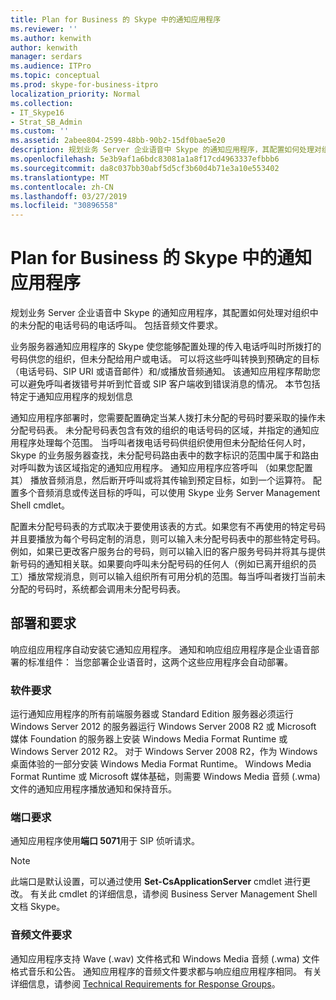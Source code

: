 ```yaml
---
title: Plan for Business 的 Skype 中的通知应用程序
ms.reviewer: ''
ms.author: kenwith
author: kenwith
manager: serdars
ms.audience: ITPro
ms.topic: conceptual
ms.prod: skype-for-business-itpro
localization_priority: Normal
ms.collection:
- IT_Skype16
- Strat_SB_Admin
ms.custom: ''
ms.assetid: 2abee804-2599-48bb-90b2-15df0bae5e20
description: 规划业务 Server 企业语音中 Skype 的通知应用程序，其配置如何处理对组织中的未分配的电话号码的电话呼叫。 包括音频文件要求。
ms.openlocfilehash: 5e3b9af1a6bdc83081a1a8f17cd4963337efbbb6
ms.sourcegitcommit: da8c037bb30abf5d5cf3b60d4b71e3a10e553402
ms.translationtype: MT
ms.contentlocale: zh-CN
ms.lasthandoff: 03/27/2019
ms.locfileid: "30896558"
---
```

# <a name="plan-for-the-announcement-application-in-skype-for-business"></a>Plan for Business 的 Skype 中的通知应用程序

规划业务 Server 企业语音中 Skype 的通知应用程序，其配置如何处理对组织中的未分配的电话号码的电话呼叫。 包括音频文件要求。

业务服务器通知应用程序的 Skype 使您能够配置处理的传入电话呼叫时所拨打的号码供您的组织，但未分配给用户或电话。 可以将这些呼叫转换到预确定的目标（电话号码、SIP URI 或语音邮件）和/或播放音频通知。 该通知应用程序帮助您可以避免呼叫者拨错号并听到忙音或 SIP 客户端收到错误消息的情况。 本节包括特定于通知应用程序的规划信息

通知应用程序部署时，您需要配置确定当某人拨打未分配的号码时要采取的操作未分配号码表。 未分配号码表包含有效的组织的电话号码的区域，并指定的通知应用程序处理每个范围。 当呼叫者拨电话号码供组织使用但未分配给任何人时，Skype 的业务服务器查找，未分配号码路由表中的数字标识的范围中属于和路由对呼叫数为该区域指定的通知应用程序。 通知应用程序应答呼叫 （如果您配置其） 播放音频消息，然后断开呼叫或将其传输到预定目标，如到一个运算符。 配置多个音频消息或传送目标的呼叫，可以使用 Skype 业务 Server Management Shell cmdlet。

配置未分配号码表的方式取决于要使用该表的方式。如果您有不再使用的特定号码并且要播放为每个号码定制的消息，则可以输入未分配号码表中的那些特定号码。例如，如果已更改客户服务台的号码，则可以输入旧的客户服务号码并将其与提供新号码的通知相关联。如果要向呼叫未分配号码的任何人（例如已离开组织的员工）播放常规消息，则可以输入组织所有可用分机的范围。每当呼叫者拨打当前未分配的号码时，系统都会调用未分配号码表。

## <a name="deployment-and-requirements"></a>部署和要求

响应组应用程序自动安装它通知应用程序。 通知和响应组应用程序是企业语音部署的标准组件： 当您部署企业语音时，这两个这些应用程序会自动部署。

### <a name="software-requirements"></a>软件要求

运行通知应用程序的所有前端服务器或 Standard Edition 服务器必须运行 Windows Server 2012 的服务器运行 Windows Server 2008 R2 或 Microsoft 媒体 Foundation 的服务器上安装 Windows Media Format Runtime 或Windows Server 2012 R2。 对于 Windows Server 2008 R2，作为 Windows 桌面体验的一部分安装 Windows Media Format Runtime。 Windows Media Format Runtime 或 Microsoft 媒体基础，则需要 Windows Media 音频 (.wma) 文件的通知应用程序播放通知和保持音乐。

### <a name="port-requirements"></a>端口要求

通知应用程序使用**端口 5071**用于 SIP 侦听请求。

> [!NOTE]
> 此端口是默认设置，可以通过使用 **Set-CsApplicationServer** cmdlet 进行更改。 有关此 cmdlet 的详细信息，请参阅 Business Server Management Shell 文档 Skype。

### <a name="audio-file-requirements"></a>音频文件要求

通知应用程序支持 Wave (.wav) 文件格式和 Windows Media 音频 (.wma) 文件格式音乐和公告。 通知应用程序的音频文件要求都与响应组应用程序相同。 有关详细信息，请参阅 [Technical Requirements for Response Groups](https://technet.microsoft.com/library/477488bd-124f-437b-9327-732a0d7271ca.aspx)。


